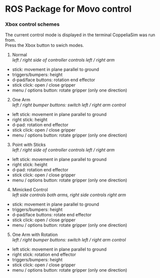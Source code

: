 # ROS Package for Movo control

### Xbox control schemes

The current control mode is displayed in the terminal CoppeliaSim was run from.  
Press the Xbox button to swich modes.

1. Normal  
  *left / right side of controller controls left / right arm*  
  - stick: movement in plane parallel to ground  
  - triggers/bumpers: height  
  - d-pad/face buttons: rotation end effector  
  - stick click: open / close gripper  
  - menu / options button: rotate gripper (only one direction)


2. One Arm  
  *left / right bumper buttons: switch left / right arm control*  
  - left stick: movement in plane parallel to ground  
  - right stick: height  
  - d-pad: rotation end effector
  - stick click: open / close gripper  
  - menu / options button: rotate gripper (only one direction)  


3. Point with Sticks  
  *left / right side of controller controls left / right arm*  
  - left stick: movement in plane parallel to ground  
  - right stick: height  
  - d-pad: rotation end effector  
  - stick click: open / close gripper  
  - menu / options button: rotate gripper (only one direction)  


4. Mimicked Control  
  *left side controls both arms, right side controls right arm*  
  - stick: movement in plane parallel to ground  
  - triggers/bumpers: height  
  - d-pad/face buttons: rotate end effector  
  - stick click: open / close gripper  
  - menu / options button: rotate gripper (only one direction)  


5. One Arm with Rotation  
  *left / right bumper buttons: switch left / right arm control*  
  - left stick: movement in plane parallel to ground  
  - right stick: rotation end effector
  - triggers/bumpers: height  
  - stick click: open / close gripper  
  - menu / options button: rotate gripper (only one direction)  
